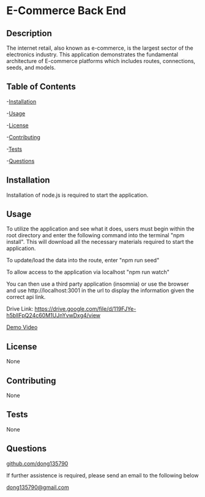 # E-Commerce Back End 
## Description
The internet retail, also known as e-commerce, is the largest sector of the electronics industry. This application demonstrates the fundamental architecture of E-commerce platforms which includes routes, connections, seeds, and models.

## Table of Contents
-[Installation](#installation)

-[Usage](#usage)

-[License](#license)

-[Contributing](#contributing)

-[Tests](#tests)

-[Questions](#questions)

## Installation
Installation of node.js is required to start the application.

## Usage
To utilize the application and see what it does, users must begin within the root directory and enter the following command into the terminal "npm install". This will download all the necessary materials required to start the application. 

To update/load the data into the route, enter 
"npm run seed"

To allow access to the application via localhost
"npm run watch"

You can then use a third party application (insomnia) or use the browser and use http://localhost:3001 in the url to display the information given the correct api link.

Drive Link: 
https://drive.google.com/file/d/119FJYe-h5bllFpQ24c60M1UJnYvwDxg4/view

[Demo Video](assets/demo_video.webm)

## License
None

## Contributing
None

## Tests
None

## Questions
[github.com/dong135790](https://github.com/dong135790)

If further assistence is required, please send an email to the following below

dong135790@gmail.com
